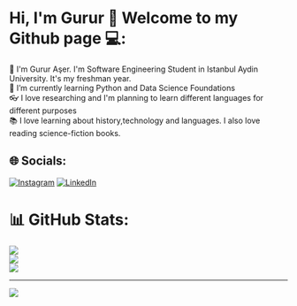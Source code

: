 # Hi, I'm Gurur 🌟 Welcome to my Github page 💻:
🔭 I'm Gurur Aşer. I'm Software Engineering Student in Istanbul Aydin University. It's my freshman year.<br>🌱 I’m currently learning Python and Data Science Foundations<br>👓 I love researching and I'm planning to learn different languages for different purposes<br>📚 I love learning about history,technology and languages. I also love reading science-fiction books.


## 🌐 Socials:
[![Instagram](https://img.shields.io/badge/Instagram-%23E4405F.svg?logo=Instagram&logoColor=white)](https://instagram.com/gururaser) [![LinkedIn](https://img.shields.io/badge/LinkedIn-%230077B5.svg?logo=linkedin&logoColor=white)](https://linkedin.com/in/gururaser) 
# 📊 GitHub Stats:
![](https://github-readme-stats.vercel.app/api?username=gururaser&theme=dark&hide_border=false&include_all_commits=false&count_private=false)<br/>
![](https://github-readme-streak-stats.herokuapp.com/?user=gururaser&theme=dark&hide_border=false)<br/>
![](https://github-readme-stats.vercel.app/api/top-langs/?username=gururaser&theme=dark&hide_border=false&include_all_commits=false&count_private=false&layout=compact)

---
[![](https://visitcount.itsvg.in/api?id=gururaser&icon=0&color=1)](https://visitcount.itsvg.in)
